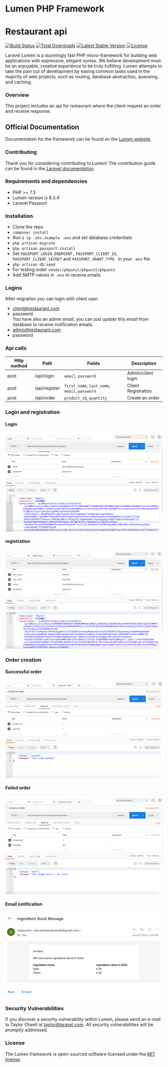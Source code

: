 # Lumen PHP Framework
# Restaurant api

[![Build Status](https://travis-ci.org/laravel/lumen-framework.svg)](https://travis-ci.org/laravel/lumen-framework)
[![Total Downloads](https://img.shields.io/packagist/dt/laravel/framework)](https://packagist.org/packages/laravel/lumen-framework)
[![Latest Stable Version](https://img.shields.io/packagist/v/laravel/framework)](https://packagist.org/packages/laravel/lumen-framework)
[![License](https://img.shields.io/packagist/l/laravel/framework)](https://packagist.org/packages/laravel/lumen-framework)

Laravel Lumen is a stunningly fast PHP micro-framework for building web applications with expressive, elegant syntax. We believe development must be an enjoyable, creative experience to be truly fulfilling. Lumen attempts to take the pain out of development by easing common tasks used in the majority of web projects, such as routing, database abstraction, queueing, and caching.

### Overview

This project includes an api for restaurant where the client request an order and receive response.

## Official Documentation

Documentation for the framework can be found on the [Lumen website](https://lumen.laravel.com/docs).

### Contributing

Thank you for considering contributing to Lumen! The contribution guide can be found in the [Laravel documentation](https://laravel.com/docs/contributions).

### Requirements and dependencies
+ PHP >= 7.3
+ Lumen version is 8.3.4
+ Laravel Passport

### Installation
+ Clone the repo
+ `composer install`
+ Run `$ cp .env.example .env` and set database credentials
+ `php artisan migrate`
+ `php artisan passport:install`
+ Set `PASSPORT_LOGIN_ENDPOINT` , `PASSPORT_CLIENT_ID`, `PASSPORT_CLIENT_SECRET` and `PASSPORT_GRANT_TYPE `  in your `.env` file
+ `php artisan db:seed`
+ For testing order `vendor/phpunit/phpunit/phpunit`
+ Add SMTP values in `.env` to receive emails

### Logins
After migration you can login with client user:
 + client@restaurant.com
 + password <br />
 You have also an admin email, you can just update this email from database to receive notification emails. <br />
  + admin@restaurant.com
  + password <br />
 

### Api calls 
   Http method   |    Path       | Fields        | Description
   ------------- | ------------- | ------------- | -------------
   post  | /api/login            | `email`, `password`  | Admin/client login
   post  | /api/register         | `first_name`, `last_name`, `email`, `password`  | Client Registration
   post  | /api/order         | `product_id`, `quantity`  | Create an order
   

### Login and registration
#### Login
![image!](re_images/login.png)
#### registration
![image!](re_images/registration.png)
### Order creation
#### Successful order
![image!](re_images/order.png)
#### Failed order
![image!](re_images/order2.png)
#### Email notification
![image!](re_images/email_notification.png)

### Security Vulnerabilities

If you discover a security vulnerability within Lumen, please send an e-mail to Taylor Otwell at taylor@laravel.com. All security vulnerabilities will be promptly addressed.

### License

The Lumen framework is open-sourced software licensed under the [MIT license](https://opensource.org/licenses/MIT).
